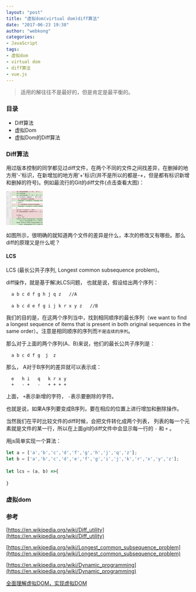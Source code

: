 ```yaml
---
layout: "post"
title: "虚拟dom(virtual dom)diff算法"
date: "2017-06-23 19:38"
author: "webkong"
categories:
- JavaScript
tags:
- 虚拟dom
- virtual dom
- diff算法
- vue.js
---
```


> 适用的解往往不是最好的，但是肯定是最平衡的。

### 目录

* Diff算法
* 虚拟Dom
* 虚拟Dom的Diff算法

<!-- more -->
### Diff算法

用过版本控制的同学都见过diff文件，在两个不同的文件之间找差异，在删掉的地方用'-'标识，在新增加的地方用'+'标识(并不是所以的都是-+，但是都有标识新增和删掉的符号)。例如最流行的Git的diff文件(点击查看大图)：

<img src="/images/2017/diff-gitDiff.png" width="100px"/>

如图所示，很明确的就知道两个文件的差异是什么，本次的修改又有哪些。那么diff的原理又是什么呢？

#### LCS

LCS (最长公共子序列, Longest common subsequence problem)。

diff操作，就是基于解决LCS问题， 也就是说，假设给出两个序列：

```
  a b c d f g h j q z   //A

  a b c d e f g i j k r x y z   //B
```
我们的目的是，在这两个序列当中，找到相同顺序的最长序列（we want to find a longest sequence of items that is present in both original sequences in the same order）。注意是相同顺序的序列而`不是连续的序列`。

那么对于上面的两个序列(A、B)来说，他们的最长公共子序列是：

```
  a b c d f g  j  z
```

那么， A对于B序列的差异就可以表示成：

```
  e   h i   q   k r x y
  +   - +   -   + + + +

```
上面， `+`表示新增的字符， `-`表示要删除的字符。

也就是说，如果A序列要变成B序列，要在相应的位置上进行增加和删除操作。

当然我们在平时比较文件的diff时候，会把文件转化成两个列表， 列表的每一个元素就是文件的某一行，所以在上面git的diff文件中会显示每一行的 `-` 和 `+` 。

用js简单实现一个算法：

```javascript
let a = ['a','b','c','d','f','g','h','j','q','z'];
let b = ['a','b','c','d','e','f','g','i','j','k','r','x','y','z'];

let lcs = (a, b) =>{

}
```

### 虚拟dom





















### 参考

[https://en.wikipedia.org/wiki/Diff_utility](https://en.wikipedia.org/wiki/Diff_utility)

[https://en.wikipedia.org/wiki/Longest_common_subsequence_problem](https://en.wikipedia.org/wiki/Longest_common_subsequence_problem)

[https://en.wikipedia.org/wiki/Dynamic_programming](https://en.wikipedia.org/wiki/Dynamic_programming)

[全面理解虚拟DOM，实现虚拟DOM](http://www.ituring.com.cn/article/211352)
